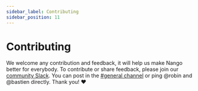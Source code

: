 ```yaml
---
sidebar_label: Contributing
sidebar_position: 11
---
```


# Contributing

We welcome any contribution and feedback, it will help us make Nango better for everybody. To contribute or share feedback, please join our [community Slack](https://nango.dev/slack). You can post in the [#general channel](https://nango-community.slack.com/archives/C03QBHSMPUM) or ping @robin and @bastien directly.  Thank you! ❤️
